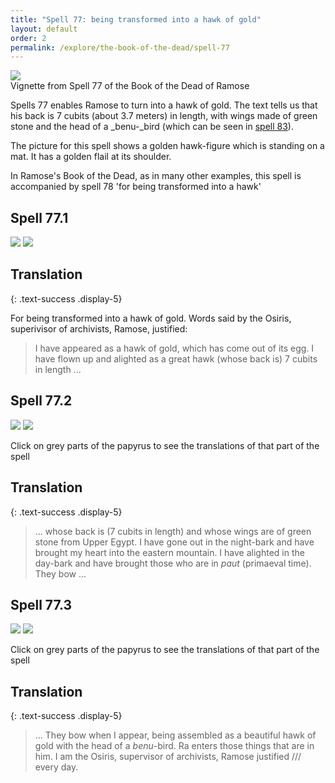 ```yaml
---
title: "Spell 77: being transformed into a hawk of gold"
layout: default
order: 2
permalink: /explore/the-book-of-the-dead/spell-77
---
```


![]({{site.baseurl}}/images/papyrus/tnBD77v.jpg)  
Vignette from Spell 77 of the Book of the Dead of Ramose

Spells 77 enables Ramose to turn into a hawk of gold. The text tells us that his back is 7 cubits (about 3.7 meters) in length, with wings made of green stone and the head of a _benu-_bird (which can be seen in [spell 83](/explore/the-book-of-the-dead/spell-83)).

The picture for this spell shows a golden hawk-figure which is standing on a mat. It has a golden flail at its shoulder.

In Ramose's Book of the Dead, as in many other examples, this spell is accompanied by spell 78 'for being transformed into a hawk'

## Spell 77.1

![]({{site.baseurl}}/images/papyrus/bod_77_1.jpg)
![]({{site.baseurl}}/images/papyrus/BD77pt1.jpg)

## Translation
{: .text-success .display-5}

For being transformed into a hawk of gold. Words said by the Osiris, superivisor of archivists, Ramose, justified:

> I have appeared as a hawk of gold, which has come out of its egg. I have flown up and alighted as a great hawk (whose back is) 7 cubits in length ...

## Spell 77.2

![]({{site.baseurl}}/images/papyrus/bod_77_2.jpg)
![]({{site.baseurl}}/images/papyrus/BD77pt2.jpg)

Click on grey parts of the papyrus to see the translations of that part of the spell

## Translation
{: .text-success .display-5}

> ... whose back is (7 cubits in length) and whose wings are of green stone from Upper Egypt. I have gone out in the night-bark and have brought my heart into the eastern mountain. I have alighted in the day-bark and have brought those who are in <em>paut</em> (primaeval time). They bow ...

## Spell 77.3

![]({{site.baseurl}}/images/papyrus/bod_77_3.jpg)
![]({{site.baseurl}}/images/papyrus/BD77pt3.jpg)

Click on grey parts of the papyrus to see the translations of that part of the spell

## Translation
{: .text-success .display-5}

> ... They bow when I appear, being assembled as a beautiful hawk of gold with the head of a <em>benu</em>-bird. Ra enters those things that are in him. I am the Osiris, supervisor of archivists, Ramose justified /// every day.
